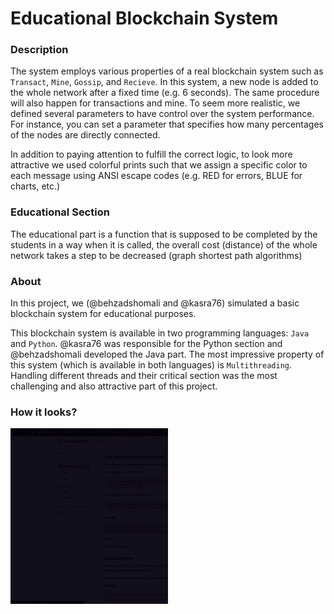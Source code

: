 # Educational Blockchain System

### Description
The system employs various properties of a real blockchain system such as `Transact`, `Mine`, `Gossip`, and `Recieve`. In this system, a new node is added to the whole network after a fixed time (e.g. 6 seconds). The same procedure will also happen for transactions and mine.
To seem more realistic, we defined several parameters to have control over the system performance. For instance, you can set a parameter that specifies how many percentages of the nodes are directly connected.

In addition to paying attention to fulfill the correct logic, to look more attractive we used colorful prints such that we assign a specific color to each message using ANSI escape codes (e.g. RED for errors, BLUE for charts, etc.)

### Educational Section
The educational part is a function that is supposed to be completed by the students in a way when it is called, the overall cost (distance) of the whole network takes a step to be decreased (graph shortest path algorithms)

### About
In this project, we (@behzadshomali and @kasra76) simulated a basic blockchain system for educational purposes.

This blockchain system is available in two programming languages: `Java` and `Python`.
@kasra76 was responsible for the Python section and @behzadshomali developed the Java part.
The most impressive property of this system (which is available in both languages) is `Multithreading`. Handling different threads and their critical section was the most challenging and also attractive part of this project.

### How it looks?
<img src="Demo.gif" width="50%">
